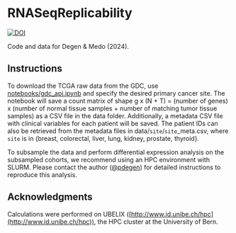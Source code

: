 # RNASeqReplicability

[![DOI](https://zenodo.org/badge/665607063.svg)](https://zenodo.org/badge/latestdoi/665607063)

Code and data for Degen &amp; Medo (2024).

## Instructions

To download the TCGA raw data from the GDC, use [notebooks/gdc_api.ipynb](https://github.com/pdegen/RNASeqReplicability/blob/main/notebooks/gdc_api.ipynb) and specify the desired primary cancer site. The notebook will save a count matrix of shape g x (N + T) = (number of genes) x (number of normal tissue samples + number of matching tumor tissue samples) as a CSV file in the data folder. Additionally, a metadata CSV file with clinical variables for each patient will be saved. The patient IDs can also be retrieved from the metadata files in data/`site`/`site`_meta.csv, where `site` is in {breast, colorectal, liver, lung, kidney, prostate, thyroid}.

To subsample the data and perform differential expression analysis on the subsampled cohorts, we recommend using an HPC environment with SLURM. Please contact the author ([@pdegen](https://github.com/pdegen)) for detailed instructions to reproduce this analysis.

## Acknowledgments

Calculations were performed on UBELIX ([http://www.id.unibe.ch/hpc](http://www.id.unibe.ch/hpc)), the HPC cluster at the University of Bern.

